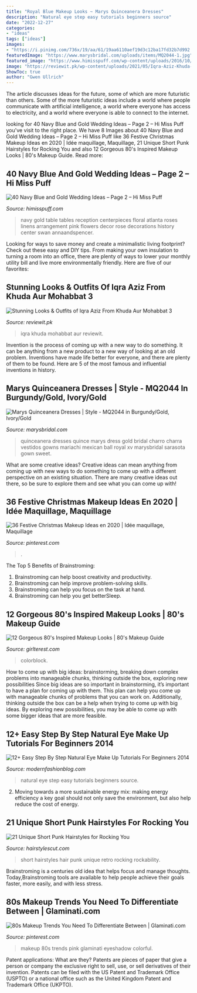 ```yaml
---
title: "Royal Blue Makeup Looks ~ Marys Quinceanera Dresses"
description: "Natural eye step easy tutorials beginners source"
date: "2022-12-27"
categories:
- "ideas"
tags: ["ideas"]
images:
- "https://i.pinimg.com/736x/19/aa/61/19aa6110aef19d3c12ba17fd32b7d992.jpg"
featuredImage: "https://www.marysbridal.com/uploads/items/MQ2044-1.jpg"
featured_image: "https://www.himisspuff.com/wp-content/uploads/2016/10/1920s-navy-and-gold-wedding-table.jpg"
image: "https://reviewit.pk/wp-content/uploads/2021/05/Iqra-Aziz-Khuda-Aur-Mohabbat-16-1-759x1024.jpg"
ShowToc: true
author: "Gwen Ullrich"
---
```



The article discusses ideas for the future, some of which are more futuristic than others. Some of the more futuristic ideas include a world where people communicate with artificial intelligence, a world where everyone has access to electricity, and a world where everyone is able to connect to the internet.

	

		
looking for 40 Navy Blue and Gold Wedding Ideas – Page 2 – Hi Miss Puff you've visit to the right place. We have 8 Images about 40 Navy Blue and Gold Wedding Ideas – Page 2 – Hi Miss Puff like 36 Festive Christmas Makeup Ideas en 2020 | Idée maquillage, Maquillage, 21 Unique Short Punk Hairstyles for Rocking You and also 12 Gorgeous 80&#039;s Inspired Makeup Looks | 80&#039;s Makeup Guide. Read more:
		
    
## 40 Navy Blue And Gold Wedding Ideas – Page 2 – Hi Miss Puff

<img loading=lazy src="https://www.himisspuff.com/wp-content/uploads/2016/10/1920s-navy-and-gold-wedding-table.jpg" onerror="this.onerror=null;this.src='https://tse1.mm.bing.net/th?id=OIP.zoZdh6JdKrDxfzfIKZzFjwHaLG&amp;pid=15.1';" alt="40 Navy Blue and Gold Wedding Ideas – Page 2 – Hi Miss Puff">

_Source: himisspuff.com_

>navy gold table tables reception centerpieces floral atlanta roses linens arrangement pink flowers decor rose decorations history center swan annaandspencer. 

	

Looking for ways to save money and create a minimalistic living footprint? Check out these easy and DIY tips. From making your own insulation to turning a room into an office, there are plenty of ways to lower your monthly utility bill and live more environmentally friendly. Here are five of our favorites: 

    
## Stunning Looks &amp; Outfits Of Iqra Aziz From Khuda Aur Mohabbat 3

<img loading=lazy src="https://reviewit.pk/wp-content/uploads/2021/05/Iqra-Aziz-Khuda-Aur-Mohabbat-16-1-759x1024.jpg" onerror="this.onerror=null;this.src='https://tse1.mm.bing.net/th?id=OIP.6p_oXI9-x3FgKxLpqnMy5wHaJ_&amp;pid=15.1';" alt="Stunning Looks &amp; Outfits of Iqra Aziz From Khuda Aur Mohabbat 3">

_Source: reviewit.pk_

>iqra khuda mohabbat aur reviewit. 

	

Invention is the process of coming up with a new way to do something. It can be anything from a new product to a new way of looking at an old problem. Inventions have made life better for everyone, and there are plenty of them to be found. Here are 5 of the most famous and influential inventions in history.

    
## Marys Quinceanera Dresses | Style - MQ2044 In Burgundy/Gold, Ivory/Gold

<img loading=lazy src="https://www.marysbridal.com/uploads/items/MQ2044-1.jpg" onerror="this.onerror=null;this.src='https://tse4.mm.bing.net/th?id=OIP.-4vxFTuEWtb3c_4h5COMcgHaJ4&amp;pid=15.1';" alt="Marys Quinceanera Dresses | Style - MQ2044 in Burgundy/Gold, Ivory/Gold">

_Source: marysbridal.com_

>quinceanera dresses quince marys dress gold bridal charro charra vestidos gowns mariachi mexican ball royal xv marysbridal sarasota gown sweet. 

	

What are some creative ideas?
Creative ideas can mean anything from coming up with new ways to do something to come up with a different perspective on an existing situation. There are many creative ideas out there, so be sure to explore them and see what you can come up with!

    
## 36 Festive Christmas Makeup Ideas En 2020 | Idée Maquillage, Maquillage

<img loading=lazy src="https://i.pinimg.com/736x/19/aa/61/19aa6110aef19d3c12ba17fd32b7d992.jpg" onerror="this.onerror=null;this.src='https://tse3.mm.bing.net/th?id=OIP.jomCt-aSNYbhFTpUQxskawHaLG&amp;pid=15.1';" alt="36 Festive Christmas Makeup Ideas en 2020 | Idée maquillage, Maquillage">

_Source: pinterest.com_

>. 

	

The Top 5 Benefits of Brainstroming:
1. Brainstroming can help boost creativity and productivity.
2. Brainstroming can help improve problem-solving skills.
3. Brainstroming can help you focus on the task at hand.
4. Brainstroming can help you get betterSleep.

    
## 12 Gorgeous 80&#039;s Inspired Makeup Looks | 80&#039;s Makeup Guide

<img loading=lazy src="https://girlterest.com/wp-content/uploads/2017/05/80-makeup-tutorial13.jpg" onerror="this.onerror=null;this.src='https://tse4.mm.bing.net/th?id=OIP.zCXzurV6vQDRDphhcMZvYAHaLI&amp;pid=15.1';" alt="12 Gorgeous 80&#039;s Inspired Makeup Looks | 80&#039;s Makeup Guide">

_Source: girlterest.com_

>colorblock. 

	

How to come up with big ideas: brainstorming, breaking down complex problems into manageable chunks, thinking outside the box, exploring new possibilities
Since big ideas are so important in brainstorming, it’s important to have a plan for coming up with them. This plan can help you come up with manageable chunks of problems that you can work on. Additionally, thinking outside the box can be a help when trying to come up with big ideas. By exploring new possibilities, you may be able to come up with some bigger ideas that are more feasible.

    
## 12+ Easy Step By Step Natural Eye Make Up Tutorials For Beginners 2014

<img loading=lazy src="http://modernfashionblog.com/wp-content/uploads/2014/10/12-Easy-Step-By-Step-Natural-Eye-Make-Up-Tutorials-For-Beginners-2014-8.jpg" onerror="this.onerror=null;this.src='https://tse2.mm.bing.net/th?id=OIP.X11vI-Vc4XmpDchmOIq-6gAAAA&amp;pid=15.1';" alt="12+ Easy Step By Step Natural Eye Make Up Tutorials For Beginners 2014">

_Source: modernfashionblog.com_

>natural eye step easy tutorials beginners source. 

	

2. Moving towards a more sustainable energy mix: making energy efficiency a key goal should not only save the environment, but also help reduce the cost of energy.

    
## 21 Unique Short Punk Hairstyles For Rocking You

<img loading=lazy src="https://www.hairstylescut.com/images/short-punk_clip_image012.jpg" onerror="this.onerror=null;this.src='https://tse2.mm.bing.net/th?id=OIP.YyGEGlp44x2hhA9GW4IIpgAAAA&amp;pid=15.1';" alt="21 Unique Short Punk Hairstyles for Rocking You">

_Source: hairstylescut.com_

>short hairstyles hair punk unique retro rocking rockability. 

	

Brainstroming is a centuries old idea that helps focus and manage thoughts. Today,Brainstroming tools are available to help people achieve their goals faster, more easily, and with less stress.

    
## 80s Makeup Trends You Need To Differentiate Between | Glaminati.com

<img loading=lazy src="https://i.pinimg.com/736x/c8/18/c7/c818c7c7cf48898bdb49bc4f1d22c418.jpg" onerror="this.onerror=null;this.src='https://tse3.mm.bing.net/th?id=OIP.PqeHEABG06_YYXHmDzxD3QHaLG&amp;pid=15.1';" alt="80s Makeup Trends You Need To Differentiate Between | Glaminati.com">

_Source: pinterest.com_

>makeup 80s trends pink glaminati eyeshadow colorful. 

	

Patent applications: What are they?
Patents are pieces of paper that give a person or company the exclusive right to sell, use, or sell derivatives of their invention. Patents can be filed with the US Patent and Trademark Office (USPTO) or a national office such as the United Kingdom Patent and Trademark Office (UKPTO).

